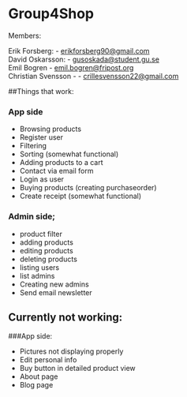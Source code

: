 # Group4Shop

Members:

Erik Forsberg:  - erikforsberg90@gmail.com   
David Oskarsson:  - gusoskada@student.gu.se  
Emil Bogren  - emil.bogren@fripost.org  
Christian Svensson -  - crillesvensson22@gmail.com

##Things that work:

### App side
* Browsing products
* Register user
* Filtering
* Sorting (somewhat functional)
* Adding products to a cart
* Contact via email form
* Login as user
* Buying products (creating purchaseorder)
* Create receipt (somewhat functional)

### Admin side;
- product filter 
- adding products
- editing products
- deleting products
- listing users
- list admins
- Creating new admins
- Send email newsletter



## Currently not working:
###App side:
- Pictures not displaying properly
- Edit personal info
- Buy button in detailed product view
- About page
- Blog page 

